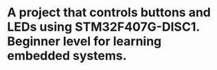  # A project that controls buttons and LEDs using STM32F407G-DISC1. Beginner level for learning embedded systems.
